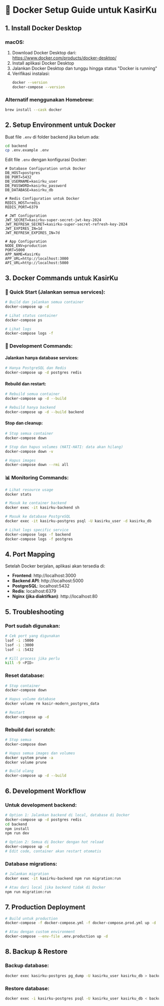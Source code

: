 # 🐳 Docker Setup Guide untuk KasirKu

## 1. Install Docker Desktop

### macOS:
1. Download Docker Desktop dari: https://www.docker.com/products/docker-desktop/
2. Install aplikasi Docker Desktop
3. Jalankan Docker Desktop dan tunggu hingga status "Docker is running"
4. Verifikasi instalasi:
   ```bash
   docker --version
   docker-compose --version
   ```

### Alternatif menggunakan Homebrew:
```bash
brew install --cask docker
```

## 2. Setup Environment untuk Docker

Buat file `.env` di folder backend jika belum ada:
```bash
cd backend
cp .env.example .env
```

Edit file `.env` dengan konfigurasi Docker:
```env
# Database Configuration untuk Docker
DB_HOST=postgres
DB_PORT=5432
DB_USERNAME=kasirku_user
DB_PASSWORD=kasirku_password
DB_DATABASE=kasirku_db

# Redis Configuration untuk Docker
REDIS_HOST=redis
REDIS_PORT=6379

# JWT Configuration
JWT_SECRET=kasirku-super-secret-jwt-key-2024
JWT_REFRESH_SECRET=kasirku-super-secret-refresh-key-2024
JWT_EXPIRES_IN=1d
JWT_REFRESH_EXPIRES_IN=7d

# App Configuration
NODE_ENV=production
PORT=5000
APP_NAME=KasirKu
APP_URL=http://localhost:3000
API_URL=http://localhost:5000
```

## 3. Docker Commands untuk KasirKu

### 🚀 Quick Start (Jalankan semua services):
```bash
# Build dan jalankan semua container
docker-compose up -d

# Lihat status container
docker-compose ps

# Lihat logs
docker-compose logs -f
```

### 🔧 Development Commands:

#### Jalankan hanya database services:
```bash
# Hanya PostgreSQL dan Redis
docker-compose up -d postgres redis
```

#### Rebuild dan restart:
```bash
# Rebuild semua container
docker-compose up -d --build

# Rebuild hanya backend
docker-compose up -d --build backend
```

#### Stop dan cleanup:
```bash
# Stop semua container
docker-compose down

# Stop dan hapus volumes (HATI-HATI: data akan hilang)
docker-compose down -v

# Hapus images
docker-compose down --rmi all
```

### 📊 Monitoring Commands:

```bash
# Lihat resource usage
docker stats

# Masuk ke container backend
docker exec -it kasirku-backend sh

# Masuk ke database PostgreSQL
docker exec -it kasirku-postgres psql -U kasirku_user -d kasirku_db

# Lihat logs specific service
docker-compose logs -f backend
docker-compose logs -f postgres
```

## 4. Port Mapping

Setelah Docker berjalan, aplikasi akan tersedia di:

- **Frontend**: http://localhost:3000
- **Backend API**: http://localhost:5000
- **PostgreSQL**: localhost:5432
- **Redis**: localhost:6379
- **Nginx (jika diaktifkan)**: http://localhost:80

## 5. Troubleshooting

### Port sudah digunakan:
```bash
# Cek port yang digunakan
lsof -i :5000
lsof -i :3000
lsof -i :5432

# Kill process jika perlu
kill -9 <PID>
```

### Reset database:
```bash
# Stop container
docker-compose down

# Hapus volume database
docker volume rm kasir-modern_postgres_data

# Restart
docker-compose up -d
```

### Rebuild dari scratch:
```bash
# Stop semua
docker-compose down

# Hapus semua images dan volumes
docker system prune -a
docker volume prune

# Build ulang
docker-compose up -d --build
```

## 6. Development Workflow

### Untuk development backend:
```bash
# Option 1: Jalankan backend di local, database di Docker
docker-compose up -d postgres redis
cd backend
npm install
npm run dev

# Option 2: Semua di Docker dengan hot reload
docker-compose up -d
# Edit code, container akan restart otomatis
```

### Database migrations:
```bash
# Jalankan migration
docker exec -it kasirku-backend npm run migration:run

# Atau dari local jika backend tidak di Docker
npm run migration:run
```

## 7. Production Deployment

```bash
# Build untuk production
docker-compose -f docker-compose.yml -f docker-compose.prod.yml up -d

# Atau dengan custom environment
docker-compose --env-file .env.production up -d
```

## 8. Backup & Restore

### Backup database:
```bash
docker exec kasirku-postgres pg_dump -U kasirku_user kasirku_db > backup.sql
```

### Restore database:
```bash
docker exec -i kasirku-postgres psql -U kasirku_user kasirku_db < backup.sql
```
